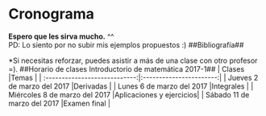 # Cronograma

**Espero que les sirva mucho.** ^^<br />
PD: Lo siento por no subir mis ejemplos propuestos :)
##Bibliografía##

*Si necesitas reforzar, puedes asistir a más de una clase con otro profesor =).
##Horario de clases Introductorio de matemática 2017-1##
| Clases                        |Temas                    |
| :----------------------------:|:-----------------------:|
| Jueves 2 de marzo del 2017    |Derivadas                | 
| Lunes 6 de marzo del 2017     |Integrales               | 
| Miércoles 8 de marzo del 2017 |Aplicaciones y ejercicios|
| Sábado 11 de marzo del 2017   |Examen final             |
